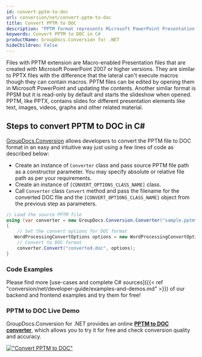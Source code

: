 ```yaml
---
id: convert-pptm-to-doc
url: conversion/net/convert-pptm-to-doc
title: Convert PPTM to DOC
description: "PPTM format represents Microsoft PowerPoint Presentation with .pptm extension. Learn how to convert PPTM to DOC file programmatically in C# language using GroupDocs.Conversion for .NET library."
keywords: Convert PPTM to DOC in C#
productName: GroupDocs.Conversion for .NET
hideChildren: False
---
```


Files with PPTM extension are Macro-enabled Presentation files that are created with Microsoft PowerPoint 2007 or higher versions. They are similar to PPTX files with the difference that the lateral can't execute macros though they can contain macros. PPTM files can be edited by opening them in Microsoft PowerPoint and updating the contents. Another similar format is PPSM but it is read-only by default and starts the slideshow when opened. PPTM, like PPTX, contains slides for different presentation elements like text, images, videos, graphs and other related material.

## Steps to convert PPTM to DOC in C#

[GroupDocs.Conversion](https://products.groupdocs.com/conversion/net) allows developers to convert the PPTM file to DOC format in an easy and intuitive way just using a few lines of code as described below:

* Create an instance of `Converter` class and pass source PPTM file path as a constructor parameter. You may specify absolute or relative file path as per your requirements. 
* Create an instance of `[CONVERT_OPTIONS_CLASS_NAME]` class.
* Call `Converter` class `Convert` method and pass the filename for the converted DOC file and the `[CONVERT_OPTIONS_CLASS_NAME]` object from the previous step as parameters.

```csharp
// Load the source PPTM file
using (var converter = new GroupDocs.Conversion.Converter("sample.pptm"))
{
    // Set the convert options for DOC format
   WordProcessingConvertOptions options = new WordProcessingConvertOptions { Format = GroupDocs.Conversion.FileTypes.WordProcessingFileType.Doc };
    // Convert to DOC format
    converter.Convert("converted.doc", options);
}
```

### Code Examples

Please find more [use-cases and complete C# sources]({{< ref "conversion/net/developer-guide/examples-and-demos.md" >}}) of our backend and frontend examples and try them for free!

### PPTM to DOC Live Demo

GroupDocs.Conversion for .NET provides an online [**PPTM to DOC converter**](https://products.groupdocs.app/conversion/pptm-to-doc), which allows you to try it for free and check conversion quality and accuracy.

[!["Convert PPTM to DOC"](conversion/net/images/convert-to-doc/convert-pptm-to-doc.png)](https://products.groupdocs.app/conversion/pptm-to-doc)